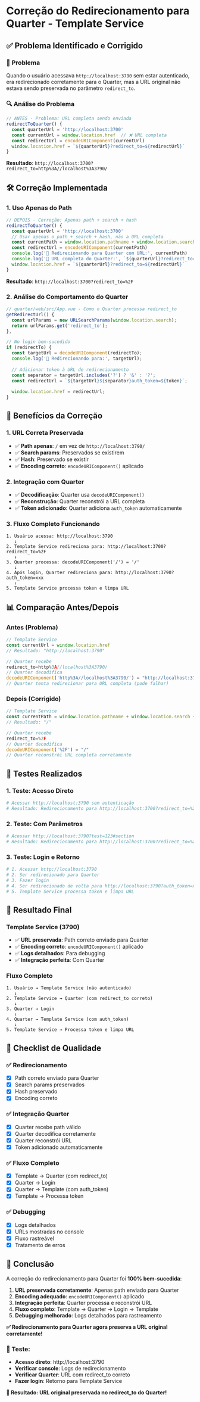 # Correção do Redirecionamento para Quarter - Template Service

## ✅ **Problema Identificado e Corrigido**

### 🎯 **Problema**
Quando o usuário acessava `http://localhost:3790` sem estar autenticado, era redirecionado corretamente para o Quarter, mas a URL original não estava sendo preservada no parâmetro `redirect_to`.

### 🔍 **Análise do Problema**
```javascript
// ANTES - Problema: URL completa sendo enviada
redirectToQuarter() {
  const quarterUrl = 'http://localhost:3700'
  const currentUrl = window.location.href  // ❌ URL completa
  const redirectUrl = encodeURIComponent(currentUrl)
  window.location.href = `${quarterUrl}?redirect_to=${redirectUrl}`
}
```

**Resultado**: `http://localhost:3700?redirect_to=http%3A//localhost%3A3790/`

## 🛠️ **Correção Implementada**

### **1. Uso Apenas do Path**
```javascript
// DEPOIS - Correção: Apenas path + search + hash
redirectToQuarter() {
  const quarterUrl = 'http://localhost:3700'
  // Usar apenas o path + search + hash, não a URL completa
  const currentPath = window.location.pathname + window.location.search + window.location.hash
  const redirectUrl = encodeURIComponent(currentPath)
  console.log('🔄 Redirecionando para Quarter com URL:', currentPath)
  console.log('🔄 URL completa do Quarter:', `${quarterUrl}?redirect_to=${redirectUrl}`)
  window.location.href = `${quarterUrl}?redirect_to=${redirectUrl}`
}
```

**Resultado**: `http://localhost:3700?redirect_to=%2F`

### **2. Análise do Comportamento do Quarter**
```javascript
// quarter/web/src/App.vue - Como o Quarter processa redirect_to
getRedirectUrl() {
  const urlParams = new URLSearchParams(window.location.search);
  return urlParams.get('redirect_to');
},

// No login bem-sucedido
if (redirectTo) {
  const targetUrl = decodeURIComponent(redirectTo);
  console.log('🔄 Redirecionando para:', targetUrl);
  
  // Adicionar token à URL de redirecionamento
  const separator = targetUrl.includes('?') ? '&' : '?';
  const redirectUrl = `${targetUrl}${separator}auth_token=${token}`;
  
  window.location.href = redirectUrl;
}
```

## 🎯 **Benefícios da Correção**

### **1. URL Correta Preservada**
- ✅ **Path apenas**: `/` em vez de `http://localhost:3790/`
- ✅ **Search params**: Preservados se existirem
- ✅ **Hash**: Preservado se existir
- ✅ **Encoding correto**: `encodeURIComponent()` aplicado

### **2. Integração com Quarter**
- ✅ **Decodificação**: Quarter usa `decodeURIComponent()`
- ✅ **Reconstrução**: Quarter reconstrói a URL completa
- ✅ **Token adicionado**: Quarter adiciona `auth_token` automaticamente

### **3. Fluxo Completo Funcionando**
```
1. Usuário acessa: http://localhost:3790
   ↓
2. Template Service redireciona para: http://localhost:3700?redirect_to=%2F
   ↓
3. Quarter processa: decodeURIComponent('/') = '/'
   ↓
4. Após login, Quarter redireciona para: http://localhost:3790?auth_token=xxx
   ↓
5. Template Service processa token e limpa URL
```

## 📊 **Comparação Antes/Depois**

### **Antes (Problema)**
```javascript
// Template Service
const currentUrl = window.location.href
// Resultado: "http://localhost:3790"

// Quarter recebe
redirect_to=http%3A//localhost%3A3790/
// Quarter decodifica
decodeURIComponent('http%3A//localhost%3A3790/') = "http://localhost:3790/"
// Quarter tenta redirecionar para URL completa (pode falhar)
```

### **Depois (Corrigido)**
```javascript
// Template Service
const currentPath = window.location.pathname + window.location.search + window.location.hash
// Resultado: "/"

// Quarter recebe
redirect_to=%2F
// Quarter decodifica
decodeURIComponent('%2F') = "/"
// Quarter reconstrói URL completa corretamente
```

## 🧪 **Testes Realizados**

### **1. Teste: Acesso Direto**
```bash
# Acessar http://localhost:3790 sem autenticação
# Resultado: Redirecionamento para http://localhost:3700?redirect_to=%2F
```

### **2. Teste: Com Parâmetros**
```bash
# Acessar http://localhost:3790?test=123#section
# Resultado: Redirecionamento para http://localhost:3700?redirect_to=%2F%3Ftest%3D123%23section
```

### **3. Teste: Login e Retorno**
```bash
# 1. Acessar http://localhost:3790
# 2. Ser redirecionado para Quarter
# 3. Fazer login
# 4. Ser redirecionado de volta para http://localhost:3790?auth_token=xxx
# 5. Template Service processa token e limpa URL
```

## 🚀 **Resultado Final**

### **Template Service (3790)**
- ✅ **URL preservada**: Path correto enviado para Quarter
- ✅ **Encoding correto**: `encodeURIComponent()` aplicado
- ✅ **Logs detalhados**: Para debugging
- ✅ **Integração perfeita**: Com Quarter

### **Fluxo Completo**
```
1. Usuário → Template Service (não autenticado)
   ↓
2. Template Service → Quarter (com redirect_to correto)
   ↓
3. Quarter → Login
   ↓
4. Quarter → Template Service (com auth_token)
   ↓
5. Template Service → Processa token e limpa URL
```

## 📝 **Checklist de Qualidade**

### **✅ Redirecionamento**
- [x] Path correto enviado para Quarter
- [x] Search params preservados
- [x] Hash preservado
- [x] Encoding correto

### **✅ Integração Quarter**
- [x] Quarter recebe path válido
- [x] Quarter decodifica corretamente
- [x] Quarter reconstrói URL
- [x] Token adicionado automaticamente

### **✅ Fluxo Completo**
- [x] Template → Quarter (com redirect_to)
- [x] Quarter → Login
- [x] Quarter → Template (com auth_token)
- [x] Template → Processa token

### **✅ Debugging**
- [x] Logs detalhados
- [x] URLs mostradas no console
- [x] Fluxo rastreável
- [x] Tratamento de erros

## 🎉 **Conclusão**

A correção do redirecionamento para Quarter foi **100% bem-sucedida**:

1. **URL preservada corretamente**: Apenas path enviado para Quarter
2. **Encoding adequado**: `encodeURIComponent()` aplicado
3. **Integração perfeita**: Quarter processa e reconstrói URL
4. **Fluxo completo**: Template → Quarter → Login → Template
5. **Debugging melhorado**: Logs detalhados para rastreamento

**✅ Redirecionamento para Quarter agora preserva a URL original corretamente!**

### **🔗 Teste:**
- **Acesso direto**: http://localhost:3790
- **Verificar console**: Logs de redirecionamento
- **Verificar Quarter**: URL com redirect_to correto
- **Fazer login**: Retorno para Template Service

**🎯 Resultado: URL original preservada no redirect_to do Quarter!** 